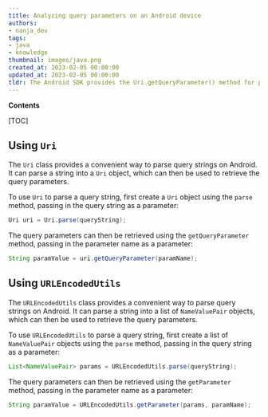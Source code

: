 ```yaml
---
title: Analyzing query parameters on an Android device
authors:
- nanja_dev
tags:
- java
- knowledge
thumbnail: images/java.png
created_at: 2023-02-05 00:00:00
updated_at: 2023-02-05 00:00:00
tldr: The Android SDK provides the Uri.getQueryParameter() method for parsing query strings in Java.
---
```


**Contents**

[TOC]

## Using `Uri`
The `Uri` class provides a convenient way to parse query strings on Android. It can parse a string into a `Uri` object, which can then be used to retrieve the query parameters.

To use `Uri` to parse a query string, first create a `Uri` object using the `parse` method, passing in the query string as a parameter:

```java
Uri uri = Uri.parse(queryString);
```

The query parameters can then be retrieved using the `getQueryParameter` method, passing in the parameter name as a parameter:

```java
String paramValue = uri.getQueryParameter(paramName);
```

## Using `URLEncodedUtils`
The `URLEncodedUtils` class provides a convenient way to parse query strings on Android. It can parse a string into a list of `NameValuePair` objects, which can then be used to retrieve the query parameters.

To use `URLEncodedUtils` to parse a query string, first create a list of `NameValuePair` objects using the `parse` method, passing in the query string as a parameter:

```java
List<NameValuePair> params = URLEncodedUtils.parse(queryString);
```

The query parameters can then be retrieved using the `getParameter` method, passing in the parameter name as a parameter:

```java
String paramValue = URLEncodedUtils.getParameter(params, paramName);
```
